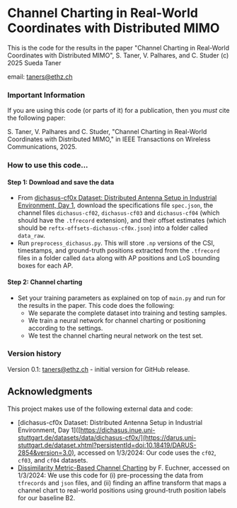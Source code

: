 # Channel Charting in Real-World Coordinates with Distributed MIMO


This is the code for the results in the paper
"Channel Charting in Real-World Coordinates with Distributed MIMO", S. Taner, V. Palhares, and C. Studer
(c) 2025 Sueda Taner

email: taners@ethz.ch

### Important Information

If you are using this code (or parts of it) for a publication, then you _must_ cite the following paper:

S. Taner, V. Palhares and C. Studer, "Channel Charting in Real-World Coordinates with Distributed MIMO," in IEEE Transactions on Wireless Communications, 2025.

### How to use this code...

#### Step 1: Download and save the data

- From [dichasus-cf0x Dataset: Distributed Antenna Setup in Industrial Environment, Day 1](https://darus.uni-stuttgart.de/dataset.xhtml?persistentId=doi:10.18419/DARUS-2854&version=3.0), download the specifications file ```spec.json```, the channel files ```dichasus-cf02```, ```dichasus-cf03``` and ```dichasus-cf04``` (which should have the ```.tfrecord``` extension), and their offset estimates (which should be ```reftx-offsets-dichasus-cf0x.json```) into a folder called ```data_raw```.
- Run ```preprocess_dichasus.py```. This will store ```.np``` versions of the CSI, timestamps, and ground-truth positions extracted from the ```.tfrecord``` files in a folder called ```data``` along with AP positions and LoS bounding boxes for each AP.

#### Step 2: Channel charting

- Set your training parameters as explained on top of ```main.py``` and run for the results in the paper. This code does the following:
  - We separate the complete dataset into training and testing samples.
  - We train a neural network for channel charting or positioning according to the settings.
  - We test the channel charting neural network on the test set.


### Version history

Version 0.1: taners@ethz.ch - initial version for GitHub release.

## Acknowledgments
This project makes use of the following external data and code:
- [dichasus-cf0x Dataset: Distributed Antenna Setup in Industrial Environment, Day 1]([https://dichasus.inue.uni-stuttgart.de/datasets/data/dichasus-cf0x/](https://darus.uni-stuttgart.de/dataset.xhtml?persistentId=doi:10.18419/DARUS-2854&version=3.0), accessed on 1/3/2024: Our code uses the ```cf02```, ```cf03```, and ```cf04``` datasets.
- [Dissimilarity Metric-Based Channel Charting](https://dichasus.inue.uni-stuttgart.de/tutorials/tutorial/dissimilarity-metric-channelcharting/) by F. Euchner, accessed on 1/3/2024: We use this code for (i) pre-processing the data from  ```tfrecords``` and ```json``` files, and (ii) finding an affine transform that maps a channel chart to real-world positions using ground-truth position labels for our baseline B2.
